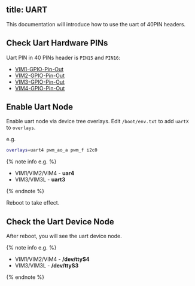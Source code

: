 title: UART
---

This documentation will introduce how to use the uart of 40PIN headers.

## Check Uart Hardware PINs

Uart PIN in 40 PINs header is `PIN15` and `PIN16`:

* [VIM1-GPIO-Pin-Out](Hardware#VIM1-Hardware-Info)
* [VIM2-GPIO-Pin-Out](Hardware#VIM2-Hardware-Info)
* [VIM3-GPIO-Pin-Out](Hardware#VIM3-Hardware-Info)
* [VIM4-GPIO-Pin-Out](Hardware#VIM4-Hardware-Info)

## Enable Uart Node

Enable uart node via device tree overlays. Edit `/boot/env.txt` to add `uartX` to `overlays`.

e.g.

```bash
overlays=uart4 pwm_ao_a pwm_f i2c0
```

{% note info e.g. %}

* VIM1/VIM2/VIM4  - **uar4**
* VIM3/VIM3L      - **uart3**

{% endnote %}

Reboot to take effect.

## Check the Uart Device Node

After reboot, you will see the uart device node.

{% note info e.g. %}

* VIM1/VIM2/VIM4  - **/dev/ttyS4**
* VIM3/VIM3L      - **/dev/ttyS3**

{% endnote %}

